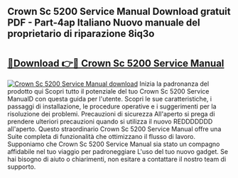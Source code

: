 ## Crown Sc 5200 Service Manual Download gratuit PDF - Part-4ap Italiano Nuovo manuale del proprietario di riparazione 8iq3o

# <h2><a href="http://dfgqh9.blite.top/?on=Crown+Sc+5200+Service+Manual">🔗Download 👉🔴 Crown Sc 5200 Service Manual</a></h2>

[![Crown Sc 5200 Service Manual download](https://i.imgur.com/lujVjoI.png)](http://dfgqh9.blite.top/?on=Crown+Sc+5200+Service+Manual)
Inizia la padronanza del prodotto qui Scopri tutto il potenziale del tuo Crown Sc 5200 Service ManualD con questa guida per l'utente. Scopri le sue caratteristiche, i passaggi di installazione, le procedure operative e i suggerimenti per la risoluzione dei problemi. Precauzioni di sicurezza All'aperto si prega di prendere ulteriori precauzioni quando si utilizza il nuovo REDDDDDDD all'aperto. Questo straordinario Crown Sc 5200 Service Manual offre una Suite completa di funzionalità che ottimizzano il flusso di lavoro. Supponiamo che Crown Sc 5200 Service Manual sia stato un compagno affidabile nel tuo viaggio per padroneggiare L'uso del tuo nuovo gadget. Se hai bisogno di aiuto o chiarimenti, non esitare a contattare il nostro team di supporto.
